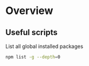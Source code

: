 # Overview

## Useful scripts

List all global installed packages
```bash
npm list -g --depth=0
```
